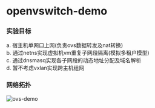 # openvswitch-demo
### 实验目标  
a. 宿主机单网口上网(负责ovs数据转发及nat转换)  
b. 通过netns实现虚拟机vm重复子网段隔离(模拟多租户模型)  
c. 通过dnsmasq实现各子网段的动态地址分配及域名解析  
d. 暂不考虑vxlan实现跨主机组网  

### 网络拓扑  
![ovs-demo](https://user-images.githubusercontent.com/5821532/120485901-1e692100-c3e7-11eb-9150-d6c8bea79ed8.png)
